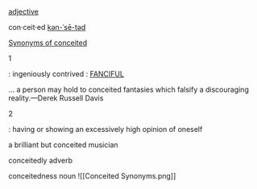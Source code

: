 [adjective](https://www.merriam-webster.com/dictionary/adjective)

con·​ceit·​ed [kən-ˈsē-təd](https://www.merriam-webster.com/dictionary/conceited?pronunciation&lang=en_us&dir=c&file=concei02) 

[Synonyms of conceited](https://www.merriam-webster.com/thesaurus/conceited)

1

: ingeniously contrived : [FANCIFUL](https://www.merriam-webster.com/dictionary/fanciful)

… a person may hold to conceited fantasies which falsify a discouraging reality.—Derek Russell Davis

2

: having or showing an excessively high opinion of oneself

a brilliant but conceited musician

conceitedly adverb

conceitedness noun
![[Conceited Synonyms.png]]